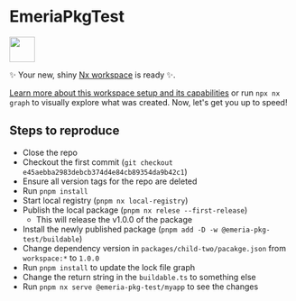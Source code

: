 # EmeriaPkgTest

<a alt="Nx logo" href="https://nx.dev" target="_blank" rel="noreferrer"><img src="https://raw.githubusercontent.com/nrwl/nx/master/images/nx-logo.png" width="45"></a>

✨ Your new, shiny [Nx workspace](https://nx.dev) is ready ✨.

[Learn more about this workspace setup and its capabilities](https://nx.dev/nx-api/js?utm_source=nx_project&amp;utm_medium=readme&amp;utm_campaign=nx_projects) or run `npx nx graph` to visually explore what was created. Now, let's get you up to speed!

## Steps to reproduce

- Close the repo
- Checkout the first commit (`git checkout e45aebba2983debcb374d4e84cb89354da9b42c1`)
- Ensure all version tags for the repo are deleted
- Run `pnpm install`
- Start local registry (`pnpm nx local-registry`)
- Publish the local package (`pnpm nx relese --first-release`)
  - This will release the v1.0.0 of the package
- Install the newly published package (`pnpm add -D -w @emeria-pkg-test/buildable`)
- Change dependency version in `packages/child-two/pacakge.json` from `workspace:*` to `1.0.0`
- Run `pnpm install` to update the lock file graph
- Change the return string in the `buildable.ts` to something else
- Run `pnpm nx serve @emeria-pkg-test/myapp` to see the changes


